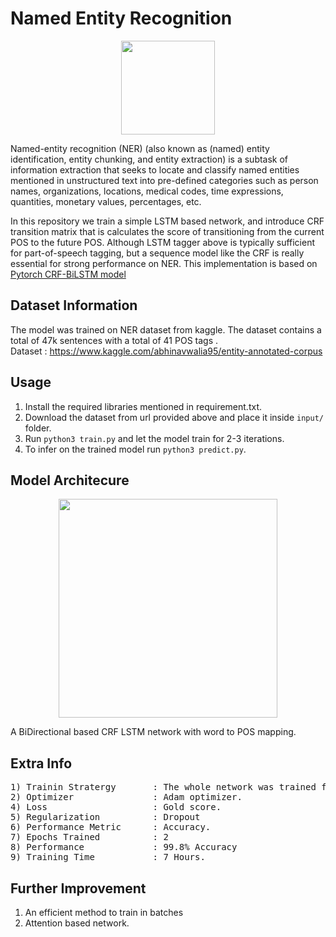 # Named Entity Recognition

<p align="center">
  <img src="https://cdn-images-1.medium.com/max/1000/1*EtZzTLreinuaZ9TtfuXhAw.png" height="150" />
</p>

Named-entity recognition (NER) (also known as (named) entity identification, entity chunking, and entity extraction) 
is a subtask of information extraction that seeks to locate and classify named entities mentioned in unstructured text into pre-defined 
categories such as person names, organizations, locations, medical codes, time expressions, quantities, monetary values, percentages, etc. </br>

In this repository we train a simple LSTM based network, and introduce CRF transition matrix that is calculates the score of transitioning from the current POS to the future POS. Although LSTM tagger above is typically sufficient for part-of-speech tagging, but a sequence model like the CRF is really essential for strong performance on NER. This implementation is based on [Pytorch CRF-BiLSTM model](https://pytorch.org/tutorials/beginner/nlp/advanced_tutorial.html)

## Dataset Information 

The model was trained on NER dataset from kaggle. The dataset contains a total of 47k sentences with a total of 41 POS tags  . </br>
Dataset : https://www.kaggle.com/abhinavwalia95/entity-annotated-corpus

## Usage 

1) Install the required libraries mentioned in requirement.txt.
2) Download the dataset from url provided above and place it inside ``` input/ ``` folder.
3) Run ```python3 train.py``` and let the model train for 2-3 iterations.
4) To infer on the trained model run ```python3 predict.py```.


## Model Architecure 
<p align="center">
  <img src="https://info.itemis.com/hubfs/Blog/DataScience/RNN-based-on-GRU-cells.jpg" height="350" />
</p>

A BiDirectional based CRF LSTM network with word to POS mapping.

## Extra Info
<pre>
1) Trainin Stratergy       : The whole network was trained from scratch.
2) Optimizer               : Adam optimizer.
4) Loss                    : Gold score.
5) Regularization          : Dropout
6) Performance Metric      : Accuracy.
7) Epochs Trained          : 2
8) Performance             : 99.8% Accuracy
9) Training Time           : 7 Hours.
</pre>

## Further Improvement 
1) An efficient method to train in batches
3) Attention based network.
